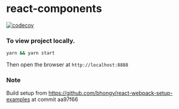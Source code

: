 # react-components

[![codecov](https://codecov.io/gh/bhongy/react-components/branch/master/graph/badge.svg)](https://codecov.io/gh/bhongy/react-components)

### To view project locally.

```bash
yarn && yarn start
```

Then open the browser at `http://localhost:8888`

### Note

Build setup from https://github.com/bhongy/react-webpack-setup-examples at commit aa97f66
